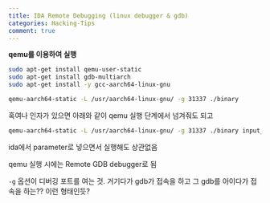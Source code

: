 ```yaml
---
title: IDA Remote Debugging (linux debugger & gdb)
categories: Hacking-Tips
comment: true
---
```


**qemu를 이용하여 실행**

```bash
sudo apt-get install qemu-user-static
sudo apt-get install gdb-multiarch
sudo apt-get install -y gcc-aarch64-linux-gnu
```

```bash
qemu-aarch64-static -L /usr/aarch64-linux-gnu/ -g 31337 ./binary
```

혹여나 인자가 있으면 아래와 같이 qemu 실행 단계에서 넘겨줘도 되고

```bash
qemu-aarch64-static -L /usr/aarch64-linux-gnu/ -g 31337 ./binary input_file
```

ida에서 parameter로 넣으면서 실행해도 상관없음

qemu 실행 시에는 Remote GDB debugger로 됨

`-g` 옵션이 디버깅 포트를 여는 것. 거기다가 gdb가 접속을 하고 그 gdb를 아이다가 접속을 하는?? 이런 형태인듯?